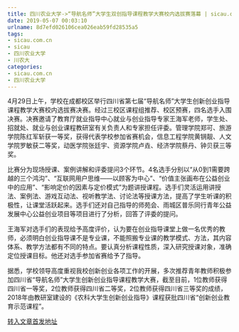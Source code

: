 ```yaml
---
title: 四川农业大学->“导航名师”大学生双创指导课程教学大赛校内选拔赛落幕 | sicau.com.cn
date: 2019-05-07 00:03:10
urlname: 8d7efd026106cea026eab59fd28535a5
tags: 
- sicau.com.cn
- sicau
- 四川农业大学
- 川农大
categories:
- sicau.com.cn
- 四川农业大学
---
```


4月29日上午，学校在成都校区举行四川省第七届“导航名师”大学生创新创业指导课程教学大赛校内选拔赛决赛。经过三校区课程组推荐、校区预赛，四名选手入围决赛。决赛邀请了教育厅就业指导中心就业与创业指导专家王海军老师，学生处、招就处、就业与创业课程教研室有关负责人和专家担任评委。管理学院郑可、旅游学院陈红军斩获一等奖，获得代表学校参加省赛机会，信息工程学院黄锎靓、人文学院罗敏获二等奖，动医学院张廷宇、资源学院卢垚、经济学院蔡丹、钟贝获三等奖。

比赛分为现场授课、案例讲解和评委提问3个环节。4名选手分别以“从0到1需要跨越的三个鸿沟”、“互联网用户思维——以顾客为中心”、“价值主张画布在公益创业中的应用”、“影响定价的因素与定价模式”为题讲授课程。选手们灵活运用讲授法、案例法、游戏互动法、视听教学法、讨论法等授课方法，提高了学生听课的积极性，让课堂活跃起来。选手们还对自己指导的师苑会、雨城区普乐同行青年公益发展中心公益创业项目等项目进行了分析，回答了评委的提问。

王海军对选手们的表现给予高度评价，认为要在创业指导课堂上做一名优秀的教师，必须明白创业指导课不是专业课，不能照搬专业课的教学模式、方法，其内容体系、教学方法都有不同的特点。要认真分析课程性质，深入研究授课对象，准确定位授课目标。他还对选手参加省赛给予了指导。

据悉，学校领导高度重视我校创新创业各项工作的开展，多次推荐青年教师积极参加四川省“导航名师”大学生创新创业指导课程教学大赛，截至目前，1位教师获得四川省一等奖，2位教师获得四川省二等奖，2位教师获得四川省三等奖的成绩，2018年由教研室建设的《农科大学生创新创业指导》课程获批四川省“创新创业教育示范课程”。

[转入文章首发地址](https://news.sicau.edu.cn/info/1078/51001.htm)
